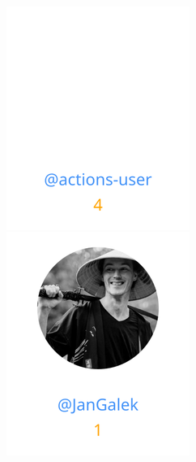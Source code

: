 
<div>
<span>
  <a href="https://github.com/actions-user"><img src="https://raw.githubusercontent.com/gouef/hooks/refs/heads/contributors-svg/.github/contributors/actions-user.svg" alt="actions-user" /></a>
</span>
<span>
  <a href="https://github.com/JanGalek"><img src="https://raw.githubusercontent.com/gouef/hooks/refs/heads/contributors-svg/.github/contributors/JanGalek.svg" alt="JanGalek" /></a>
</span>
</div>

